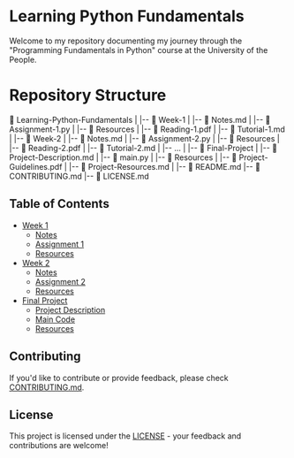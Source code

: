 # Learning Python Fundamentals

Welcome to my repository documenting my journey through the "Programming Fundamentals in Python" course at the University of the People.
# Repository Structure
📁 Learning-Python-Fundamentals
|
|-- 📁 Week-1
|   |-- 📄 Notes.md
|   |-- 📄 Assignment-1.py
|   |-- 📁 Resources
|       |-- 📄 Reading-1.pdf
|       |-- 📄 Tutorial-1.md
|
|-- 📁 Week-2
|   |-- 📄 Notes.md
|   |-- 📄 Assignment-2.py
|   |-- 📁 Resources
|       |-- 📄 Reading-2.pdf
|       |-- 📄 Tutorial-2.md
|
|-- ...
|
|-- 📁 Final-Project
|   |-- 📄 Project-Description.md
|   |-- 📄 main.py
|   |-- 📁 Resources
|       |-- 📄 Project-Guidelines.pdf
|       |-- 📄 Project-Resources.md
|
|-- 📄 README.md
|-- 📄 CONTRIBUTING.md
|-- 📄 LICENSE.md

## Table of Contents
- [Week 1](Week-1/)
  - [Notes](Week-1/Notes.md)
  - [Assignment 1](Week-1/Assignment-1.py)
  - [Resources](Week-1/Resources/)
- [Week 2](Week-2/)
  - [Notes](Week-2/Notes.md)
  - [Assignment 2](Week-2/Assignment-2.py)
  - [Resources](Week-2/Resources/)
- [Final Project](Final-Project/)
  - [Project Description](Final-Project/Project-Description.md)
  - [Main Code](Final-Project/main.py)
  - [Resources](Final-Project/Resources/)

## Contributing
If you'd like to contribute or provide feedback, please check [CONTRIBUTING.md](CONTRIBUTING.md).

## License
This project is licensed under the [LICENSE](LICENSE.md) - your feedback and contributions are welcome!
